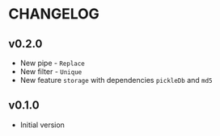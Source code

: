 CHANGELOG
===
## v0.2.0
* New pipe - `Replace`
* New filter - `Unique`
* New feature `storage` with dependencies `pickleDb` and `md5`
## v0.1.0
* Initial version
